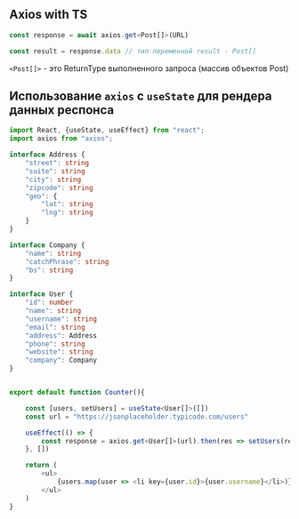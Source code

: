 ## Axios with TS

```ts
const response = await axios.get<Post[]>(URL)

const result = response.data // тип переменной result - Post[]
```

`<Post[]>` - это ReturnType выполненного запроса (массив объектов Post)


## Использование `axios` с `useState` для рендера данных респонса

```ts
import React, {useState, useEffect} from "react";
import axios from "axios";

interface Address {
    "street": string
    "suite": string
    "city": string
    "zipcode": string
    "geo": {
        "lat": string
        "lng": string
    }
}

interface Company {
    "name": string
    "catchPhrase": string
    "bs": string
}

interface User {
    "id": number
    "name": string
    "username": string
    "email": string
    "address": Address
    "phone": string
    "website": string
    "company": Company
}


export default function Counter(){

    const [users, setUsers] = useState<User[]>([])
    const url = "https://jsonplaceholder.typicode.com/users"

    useEffect(() => {
        const response = axios.get<User[]>(url).then(res => setUsers(res.data))
    }, [])

    return (
        <ul>
            {users.map(user => <li key={user.id}>{user.username}</li>)}
        </ul>
    )
}
```

